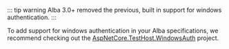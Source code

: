 <!--title: Working with Authentication-->

::: tip warning
Alba 3.0+ removed the previous, built in support for windows authentication.
:::

To add support for windows authentication in your Alba specifications, we recommend checking out the [AspNetCore.TestHost.WindowsAuth](https://github.com/IntelliTect/AspNetCore.TestHost.WindowsAuth) project.
